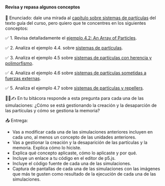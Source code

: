 #### Revisa y repasa algunos conceptos

🎯 Enunciado: dale una mirada al [capítulo sobre sistemas de partículas](https://natureofcode.com/particles/) 
del texto guía del curso, pero quiero que te concentres en los siguientes conceptos:

✅ 1. Revisa detalladamente el [ejemplo 4.2: An Array of Particles](https://natureofcode.com/particles/#example-42-an-array-of-particles).

✅ 2. Analiza el ejemplo 4.4. sobre [sistemas de partículas](https://natureofcode.com/particles/#example-44-a-system-of-systems).  

✅ 3. Analiza el ejemplo 4.5 sobre [sistemas de partículas con herencia y polimorfismo](https://natureofcode.com/particles/#example-45-a-particle-system-with-inheritance-and-polymorphism).

✅ 4. Analiza el ejemplo 4.6 sobre [sistemas de partículas sometidas a fuerzas externas](https://natureofcode.com/particles/#example-46-a-particle-system-with-forces).  

✅ 5. Analiza el ejemplo 4.7 sobre [sistemas de partículas y repellers](https://natureofcode.com/particles/#example-47-a-particle-system-with-a-repeller).

🧐🧪✍️  En tu bitácora responde a esta pregunta para cada una de las simulaciones: ¿Cómo se está gestionando 
la creación y la desaparción de las partículas y cómo se gestiona la memoria?

📤 Entrega: 

- Vas a modificar cada una de las simulaciones anteriores incluyen en cada uno, al menos un concepto de las 
unidades anteriores.
- Vas a gestionar la creación y la desaparición de las partículas y la memoria. Explica cómo lo hiciste.
- Explica qué concepto aplicaste, cómo lo aplicaste y por qué.
- Incluye un enlace a tu código en el editor de p5.js.
- Incluye el código fuente de cada una de las simulaciones.
- Captura de pantallas de cada una de las simulaciones con las imágenes que más te gusten como resultado 
de la ejecución de cada una de las simulaciones.

